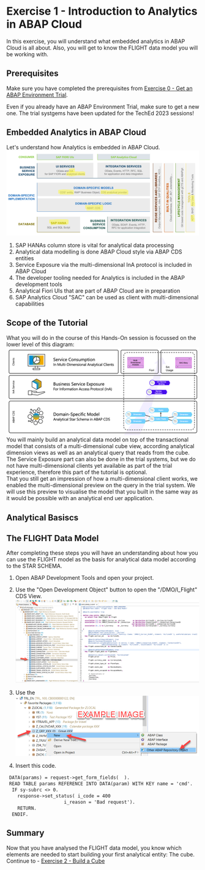 # Exercise 1 - Introduction to Analytics in ABAP Cloud

In this exercise, you will understand what embedded analytics in ABAP Cloud is all about.
Also, you will get to know the FLIGHT data model you will be working with.

## Prerequisites

Make sure you have completed the prerequisites from [Exercise 0 - Get an ABAP Environment Trial](../ex0/README.md).

Even if you already have an ABAP Environment Trial, make sure to get a new one.
The trial systgems have been updated for the TechEd 2023 sessions!

## Embedded Analytics in ABAP Cloud

Let's understand how Analytics is embedded in ABAP Cloud. 
<br>![](/exercises/ex1/images/01-EmbeddedAnalyticsInABAPCloud.png)
1. SAP HANAs column store is vital for analytical data processing
2. Analytical data modelling is done ABAP Cloud style via ABAP CDS entities
3. Service Exposure via the multi-dimensional InA protocol is included in ABAP Cloud
4. The developer tooling needed for Analytics is included in the ABAP development tools
5. Analytical Fiori UIs that are part of ABAP Cloud are in preparation
6. SAP Analytics Cloud "SAC" can be used as client with multi-dimensional capabilities

## Scope of the Tutorial

What you will do in the course of this Hands-On session is focussed on the lower level of this diagram:
<br>![](/exercises/ex1/images/02-HandsOnScope.png)
You will mainly build an analytical data model on top of the transactional model that consists of a multi-dimensional cube view, according analytical dimension views as well as an analytical query that reads from the cube.<br>
The Service Exposure part can also be done in the trial systems, but we do not have multi-dimensional clients yet available as part of the trial experience, therefore this part of the tutorial is optional.<br>
That you still get an impression of how a multi-dimensional client works, we enabled the multi-dimensional preview on the query in the trial system. We will use this preview to visualise the model that you built in the same way as it would be possible with an analytical end uer application.<br> 

## Analytical Basiscs




## The FLIGHT Data Model

After completing these steps you will have an understanding about how you can use the FLIGHT model as the basis for analytical data model according to the STAR SCHEMA.

1.	Open ABAP Development Tools and open your project.
2.	Use the "Open Development Object" button to open the "/DMO/I_Flight" CDS View.
<br>![](/exercises/ex1/images/03-ADTDemoFlight.png)
3.	Use the 
<br>![](/exercises/ex0/images/00_00_0010.png)

4.	Insert this code.
``` abap
 DATA(params) = request->get_form_fields(  ).
 READ TABLE params REFERENCE INTO DATA(param) WITH KEY name = 'cmd'.
  IF sy-subrc <> 0.
    response->set_status( i_code = 400
                     i_reason = 'Bad request').
    RETURN.
  ENDIF.
```

## Summary

Now that you have analysed the FLIGHT data model, you know which elements are needed to start building your first analytical entity: The cube.
Continue to - [Exercise 2 - Build a Cube](../ex2/README.md)
